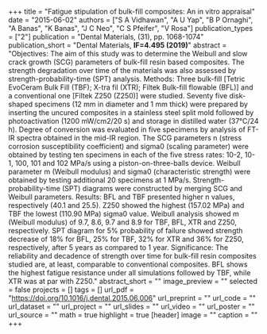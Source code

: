 +++
title = "Fatigue stipulation of bulk-fill composites: An in vitro appraisal"
date = "2015-06-02"
authors = ["S A Vidhawan", "A U Yap", "B P Ornaghi", "A Banas", "K Banas", "J C Neo", "C S Pfeifer", "V Rosa"]
publication_types = ["2"]
publication = "Dental Materials, (31), pp. 1068-1074"
publication_short = "Dental Materials, **IF=4.495 (2019)**"
abstract = "Objectives: The aim of this study was to determine the Weibull and slow crack growth (SCG) parameters of bulk-fill resin based composites. The strength degradation over time of the materials was also assessed by strength-probability-time (SPT) analysis. Methods: Three bulk-fill [Tetric EvoCeram Bulk Fill (TBF); X-tra fil (XTR); Filtek Bulk-fill flowable (BFL)] and a conventional one [Filtek Z250 (Z250)] were studied. Seventy five disk-shaped specimens (12 mm in diameter and 1 mm thick) were prepared by inserting the uncured composites in a stainless steel split mold followed by photoactivation (1200 mW/cm2/20 s) and storage in distilled water (37°C/24 h). Degree of conversion was evaluated in five specimens by analysis of FT-IR spectra obtained in the mid-IR region. The SCG parameters n (stress corrosion susceptibility coefficient) and sigma0 (scaling parameter) were obtained by testing ten specimens in each of the five stress rates: 10-2, 10-1, 100, 101 and 102 MPa/s using a piston-on-three-balls device. Weibull parameter m (Weibull modulus) and sigma0 (characteristic strength) were obtained by testing additional 20 specimens at 1 MPa/s. Strength-probability-time (SPT) diagrams were constructed by merging SCG and Weibull parameters. Results: BFL and TBF presented higher n values, respectively (40.1 and 25.5). Z250 showed the highest (157.02 MPa) and TBF the lowest (110.90 MPa) sigma0 value. Weibull analysis showed m (Weibull modulus) of 9.7, 8.6, 9.7 and 8.9 for TBF, BFL, XTR and Z250, respectively. SPT diagram for 5% probability of failure showed strength decrease of 18% for BFL, 25% for TBF, 32% for XTR and 36% for Z250, respectively, after 5 years as compared to 1 year. Significance: The reliability and decadence of strength over time for bulk-fill resin composites studied are, at least, comparable to conventional composites. BFL shows the highest fatigue resistance under all simulations followed by TBF, while XTR was at par with Z250."
abstract_short = ""
image_preview = ""
selected = false
projects = []
tags = []
url_pdf = "https://doi.org/10.1016/j.dental.2015.06.006"
url_preprint = ""
url_code = ""
url_dataset = ""
url_project = ""
url_slides = ""
url_video = ""
url_poster = ""
url_source = ""
math = true
highlight = true
[header]
image = ""
caption = ""
+++
